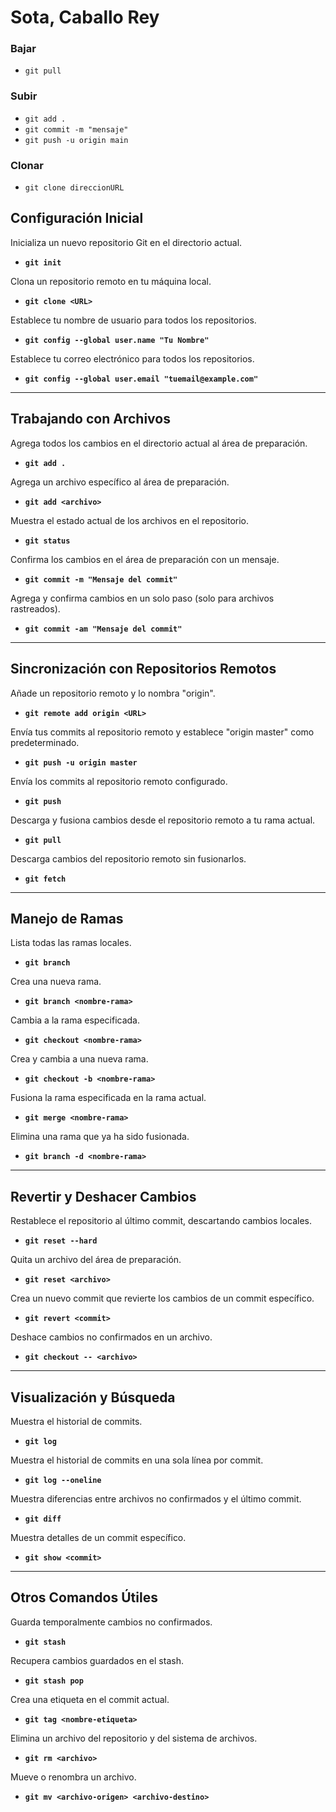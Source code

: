 # Sota, Caballo Rey
### Bajar
- `git pull`
### Subir
- `git add .`
- `git commit -m "mensaje"`
- `git push -u origin main`
### Clonar
- `git clone direccionURL`

## Configuración Inicial

Inicializa un nuevo repositorio Git en el directorio actual.

- **`git init`**

Clona un repositorio remoto en tu máquina local.

- **`git clone <URL>`**

Establece tu nombre de usuario para todos los repositorios.

- **`git config --global user.name "Tu Nombre"`**

Establece tu correo electrónico para todos los repositorios.

- **`git config --global user.email "tuemail@example.com"`**

---

## Trabajando con Archivos

Agrega todos los cambios en el directorio actual al área de preparación.

- **`git add .`**

Agrega un archivo específico al área de preparación.

- **`git add <archivo>`**

Muestra el estado actual de los archivos en el repositorio.

- **`git status`**

Confirma los cambios en el área de preparación con un mensaje.

- **`git commit -m "Mensaje del commit"`**

Agrega y confirma cambios en un solo paso (solo para archivos rastreados).

- **`git commit -am "Mensaje del commit"`**

---

## Sincronización con Repositorios Remotos

Añade un repositorio remoto y lo nombra "origin".

- **`git remote add origin <URL>`**

Envía tus commits al repositorio remoto y establece "origin master" como predeterminado.

- **`git push -u origin master`**

Envía los commits al repositorio remoto configurado.

- **`git push`**

Descarga y fusiona cambios desde el repositorio remoto a tu rama actual.

- **`git pull`**

Descarga cambios del repositorio remoto sin fusionarlos.

- **`git fetch`**

---

## Manejo de Ramas

Lista todas las ramas locales.

- **`git branch`**

Crea una nueva rama.

- **`git branch <nombre-rama>`**

Cambia a la rama especificada.

- **`git checkout <nombre-rama>`**

Crea y cambia a una nueva rama.

- **`git checkout -b <nombre-rama>`**

Fusiona la rama especificada en la rama actual.

- **`git merge <nombre-rama>`**

Elimina una rama que ya ha sido fusionada.

- **`git branch -d <nombre-rama>`**

---

## Revertir y Deshacer Cambios

Restablece el repositorio al último commit, descartando cambios locales.

- **`git reset --hard`**

Quita un archivo del área de preparación.

- **`git reset <archivo>`**

Crea un nuevo commit que revierte los cambios de un commit específico.

- **`git revert <commit>`**

Deshace cambios no confirmados en un archivo.

- **`git checkout -- <archivo>`**

---

## Visualización y Búsqueda

Muestra el historial de commits.

- **`git log`**

Muestra el historial de commits en una sola línea por commit.

- **`git log --oneline`**

Muestra diferencias entre archivos no confirmados y el último commit.

- **`git diff`**

Muestra detalles de un commit específico.

- **`git show <commit>`**

---

## Otros Comandos Útiles

Guarda temporalmente cambios no confirmados.

- **`git stash`**

Recupera cambios guardados en el stash.

- **`git stash pop`**

Crea una etiqueta en el commit actual.

- **`git tag <nombre-etiqueta>`**

Elimina un archivo del repositorio y del sistema de archivos.

- **`git rm <archivo>`**

Mueve o renombra un archivo.

- **`git mv <archivo-origen> <archivo-destino>`**